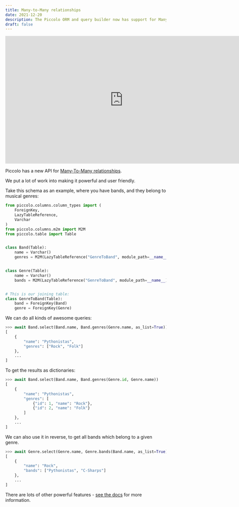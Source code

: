 ```yaml
---
title: Many-to-Many relationships
date: 2021-12-20
description: The Piccolo ORM and query builder now has support for Many-To-Many relationships.
draft: false
---
```


<iframe width="735" height="400" src="https://www.youtube.com/embed/J9YFt8Hxm4I" title="YouTube video player" frameborder="0" allow="accelerometer; autoplay; clipboard-write; encrypted-media; gyroscope; picture-in-picture" allowfullscreen></iframe>

Piccolo has a new API for [Many-To-Many relationships](https://piccolo-orm.readthedocs.io/en/latest/piccolo/schema/m2m.html).

We put a lot of work into making it powerful and user friendly.

Take this schema as an example, where you have bands, and they belong to musical genres:

```python
from piccolo.columns.column_types import (
    ForeignKey,
    LazyTableReference,
    Varchar
)
from piccolo.columns.m2m import M2M
from piccolo.table import Table


class Band(Table):
    name = Varchar()
    genres = M2M(LazyTableReference("GenreToBand", module_path=__name__))


class Genre(Table):
    name = Varchar()
    bands = M2M(LazyTableReference("GenreToBand", module_path=__name__))


# This is our joining table:
class GenreToBand(Table):
    band = ForeignKey(Band)
    genre = ForeignKey(Genre)
```

We can do all kinds of awesome queries:

```python
>>> await Band.select(Band.name, Band.genres(Genre.name, as_list=True))
[
    {
        "name": "Pythonistas",
        "genres": ["Rock", "Folk"]
    },
    ...
]
```

To get the results as dictionaries:

```python
>>> await Band.select(Band.name, Band.genres(Genre.id, Genre.name))
[
    {
        "name": "Pythonistas",
        "genres": [
            {"id": 1, "name": "Rock"},
            {"id": 2, "name": "Folk"}
        ]
    },
    ...
]
```

We can also use it in reverse, to get all bands which belong to a given genre.

```python
>>> await Genre.select(Genre.name, Genre.bands(Band.name, as_list=True))
[
    {
        "name": "Rock",
        "bands": ["Pythonistas", "C-Sharps"]
    },
    ...
]
```

There are lots of other powerful features - [see the docs](https://piccolo-orm.readthedocs.io/en/latest/piccolo/schema/m2m.html) for more information.
